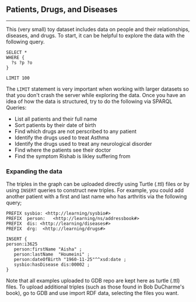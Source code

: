 ## Patients, Drugs, and Diseases
---
This (very small) toy dataset includes data on people and their relationships, diseases, and drugs. To start, it can be helpful to explore the data with the following query.

```
SELECT *
WHERE {
  ?s ?p ?o
}

LIMIT 100
```

The `LIMIT` statement is very important when working with larger datasets so that you don't crash the server while exploring the data. Once you have an idea of how the data is structured, try to do the following via SPARQL Queries:
- List all patients and their full name
- Sort patients by their date of birth
- Find which drugs are not perscribed to any patient
- Identify the drugs used to treat Asthma
- Identify the drugs used to treat any neurological disorder
- Find where the patients see their doctor
- Find the symptom Rishab is likley suffering from


### Expanding the data
The triples in the graph can be uploaded directly using Turtle (.ttl) files or by using `INSERT` queries to construct new triples. For example, you could add another patient with a first and last name who has arthritis via the following query;

```
PREFIX sysbio: <http://learning/sysbio#> 
PREFIX  person:   <http://learning/ns/addressbook#> 
PREFIX  dis: <http://learning/diseases#> 
PREFIX  drg:  <http://learning/drugs#> 

INSERT {
person:i3625
   person:firstName "Aisha" ; 
   person:lastName  "Houmeini" ;
   person:dateOfBirth "1960-11-25"^^xsd:date ;
   sysbio:hasDisease dis:00002 ;
}
```

Note that all examples uploaded to GDB repo are kept here as turtle (.ttl) files. To upload additional triples (such as those found in Bob DuCharme's book), go to GDB and use import RDF data, selecting the files you want.
